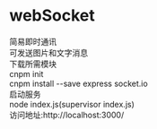 # webSocket
简易即时通讯  
可发送图片和文字消息  
下载所需模块  
cnpm init    
cnpm install --save express socket.io   
启动服务  
node index.js(supervisor index.js)  
访问地址:http://localhost:3000/  
